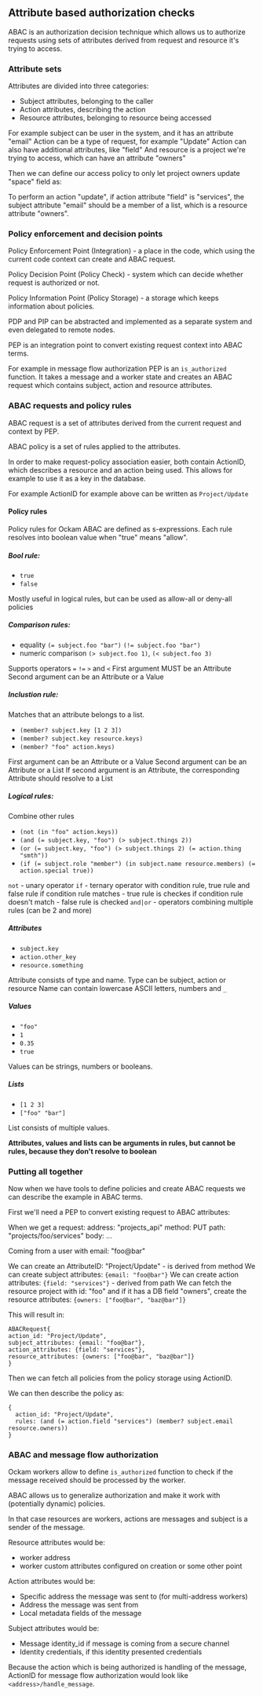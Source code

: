 ## Attribute based authorization checks

ABAC is an authorization decision technique which allows us to authorize requests
using sets of attributes derived from request and resource it's trying to access.

### Attribute sets

Attributes are divided into three categories:

- Subject attributes, belonging to the caller
- Action attributes, describing the action
- Resource attributes, belonging to resource being accessed

For example subject can be user in the system, and it has an attribute "email"
Action can be a type of request, for example "Update"
Action can also have additional attributes, like "field"
And resource is a project we're trying to access, which can have an attribute "owners"

Then we can define our access policy to only let project owners update "space" field as:

To perform an action "update", if action attribute "field" is "services", the subject attribute "email" should be a member of a list, which is a resource attribute "owners".

### Policy enforcement and decision points

Policy Enforcement Point (Integration) - a place in the code, which using the current code context
can create and ABAC request.

Policy Decision Point (Policy Check) - system which can decide whether request is authorized or not.

Policy Information Point (Policy Storage) - a storage which keeps information about policies.

PDP and PIP can be abstracted and implemented as a separate system and even delegated
to remote nodes.

PEP is an integration point to convert existing request context into ABAC terms.

For example in message flow authorization PEP is an `is_authorized` function.
It takes a message and a worker state and creates an ABAC request which contains
subject, action and resource attributes.

### ABAC requests and policy rules

ABAC request is a set of attributes derived from the current request and context by PEP.

ABAC policy is a set of rules applied to the attributes.

In order to make request-policy association easier, both contain ActionID, which
describes a resource and an action being used.
This allows for example to use it as a key in the database.

For example ActionID for example above can be written as `Project/Update`

#### Policy rules

Policy rules for Ockam ABAC are defined as s-expressions.
Each rule resolves into boolean value when "true" means "allow".

##### Bool rule:

- `true`
- `false`

Mostly useful in logical rules, but can be used as allow-all or deny-all policies

##### Comparison rules:

- equality `(= subject.foo "bar")` `(!= subject.foo "bar")`
- numeric comparison `(> subject.foo 1)`, `(< subject.foo 3)`

Supports operators `=` `!=` `>` and `<`
First argument MUST be an Attribute
Second argument can be an Attribute or a Value

##### Inclustion rule:

Matches that an attribute belongs to a list.

- `(member? subject.key [1 2 3])`
- `(member? subject.key resource.keys)`
- `(member? "foo" action.keys)`

First argument can be an Attribute or a Value
Second argument can be an Attribute or a List
If second argument is an Attribute, the corresponding Attribute should resolve to a List

##### Logical rules:

Combine other rules

- `(not (in "foo" action.keys))`
- `(and (= subject.key, "foo") (> subject.things 2))`
- `(or (= subject.key, "foo") (> subject.things 2) (= action.thing "smth"))`
- `(if (= subject.role "member") (in subject.name resource.members) (= action.special true))`

`not` - unary operator
`if` - ternary operator with condition rule, true rule and false rule
  if condition rule matches - true rule is checkes
  if condition rule doesn't match - false rule is checked
`and|or` - operators combining multiple rules (can be 2 and more)

##### Attributes

- `subject.key`
- `action.other_key`
- `resource.something`

Attribute consists of type and name.
Type can be subject, action or resource
Name can contain lowercase ASCII letters, numbers and `_`

##### Values

- `"foo"`
- `1`
- `0.35`
- `true`

Values can be strings, numbers or booleans.

##### Lists

- `[1 2 3]`
- `["foo" "bar"]`

List consists of multiple values.

**Attributes, values and lists can be arguments in rules, but cannot be rules,
because they don't resolve to boolean**

### Putting all together

Now when we have tools to define policies and create ABAC requests we can describe
the example in ABAC terms.

First we'll need a PEP to convert existing request to ABAC attributes:

When we get a request:
address: "projects_api"
method: PUT
path: "projects/foo/services"
body: ...

Coming from a user with email: "foo@bar"

We can create an AttributeID: "Project/Update" - is derived from method
We can create subject attributes: `{email: "foo@bar"}`
We can create action attributes: `{field: "services"}` - derived from path
We can fetch the resource project with id: "foo"
and if it has a DB field "owners", create the resource attributes: `{owners: ["foo@bar", "baz@bar"]}`

This will result in:
```
ABACRequest{
action_id: "Project/Update",
subject_attributes: {email: "foo@bar"},
action_attributes: {field: "services"},
resource_attributes: {owners: ["foo@bar", "baz@bar"]}
}
```

Then we can fetch all policies from the policy storage using ActionID.

We can then describe the policy as:
```
{
  action_id: "Project/Update",
  rules: (and (= action.field "services") (member? subject.email resource.owners))
}
```

### ABAC and message flow authorization

Ockam workers allow to define `is_authorized` function to check if the message received
should be processed by the worker.

ABAC allows us to generalize authorization and make it work with (potentially dynamic) policies.

In that case resources are workers, actions are messages and subject is a sender of the message.

Resource attributes would be:
- worker address
- worker custom attributes configured on creation or some other point

Action attributes would be:
- Specific address the message was sent to (for multi-address workers)
- Address the message was sent from
- Local metadata fields of the message

Subject attributes would be:
- Message identity_id if message is coming from a secure channel
- Identity credentials, if this identity presented credentials

Because the action which is being authorized is handling of the message,
ActionID for message flow authorization would look like `<address>/handle_message`.
